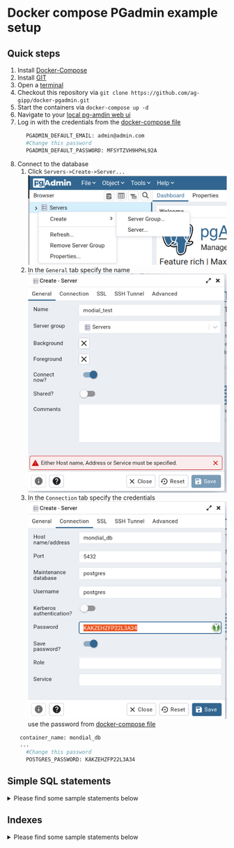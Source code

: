 # Docker compose PGadmin example setup

## Quick steps

1. Install [Docker-Compose](https://docs.docker.com/compose/install/)
2. Install [GIT](https://git-scm.com/book/en/v2/Getting-Started-Installing-Git)
3. Open a [terminal](https://towardsdatascience.com/a-quick-guide-to-using-command-line-terminal-96815b97b955) 
4. Checkout this repository via `git clone https://github.com/ag-gipp/docker-pgadmin.git`
5. Start the containers via `docker-compose up -d`
6. Navigate to your [local pg-amdin web ui](http://localhost:5050)
7. Log in with the credentials from the [docker-compose file](https://github.com/ag-gipp/docker-pgadmin/blob/58f23d6fbebdf9c1f3ea3d4e9953d87c4a9c9627/docker-compose.yml#L17-L19)
```dockerfile
      PGADMIN_DEFAULT_EMAIL: admin@admin.com
      #Change this password
      PGADMIN_DEFAULT_PASSWORD: MFSYTZVH9HPHL92A
```
8. Connect to the database
   1. Click `Servers->Create->Server...` ![create_server](doc/1_create_server.png)
   2. In the `General` tab specify the name ![server_name](doc/2_server_name.png) 
   3. In the `Connection` tab specify the credentials ![cerate_server](doc/3_create_server.png)
   use the password from [docker-compose file](https://github.com/ag-gipp/docker-pgadmin/blob/58f23d6fbebdf9c1f3ea3d4e9953d87c4a9c9627/docker-compose.yml#L17-L19)
```dockerfile
    container_name: mondial_db
    ...
      #Change this password
      POSTGRES_PASSWORD: KAKZEHZFP22L3A34
```

## Simple SQL statements
<details>
<summary>Please find some sample statements below</summary>

```SQL
CREATE TABLE professor (ID Integer, 
    FirstName VARCHAR(50),
    LastName VARCHAR(50),
    Office VARCHAR(50),
    PRIMARY KEY (ID));

CREATE TABLE student (ID Integer, 
    FirstName VARCHAR(50),
    LastName VARCHAR(50),
    PRIMARY KEY (ID));

CREATE TABLE lecture (ID Integer, 
    Title VARCHAR(50),
    Credits Integer,
    Room VARCHAR(50),
    PRIMARY KEY (ID));

CREATE TABLE attends (Student Integer, 
    Lecture Integer,
    FOREIGN KEY (Student) REFERENCES student(ID),
    FOREIGN KEY (Lecture) REFERENCES lecture(ID),
    PRIMARY KEY (Student, Lecture));

CREATE TABLE teaches (Professor Integer, 
    Lecture Integer,
    FOREIGN KEY (Professor) REFERENCES professor(ID),
    FOREIGN KEY (Lecture) REFERENCES lecture(ID),
    PRIMARY KEY (Professor, Lecture));

INSERT INTO professor (ID, FirstName, LastName, Office) 
VALUES (1, 'Julia', 'Maier', 'G12.42');

INSERT INTO lecture (ID, Title, Credits, Room) 
VALUES (1, 'Datenbanken', 6, 'HS10');

INSERT INTO student (ID, FirstName, LastName) 
VALUES (1, 'Max', 'Mustermann');

INSERT INTO teaches (Professor, Lecture) 
VALUES (1, 1);

INSERT INTO attends (Student, Lecture) 
VALUES (1, 1);

-- Contraint Violation (Default NO ACTION)

DELETE FROM lecture WHERE ID = 1;

DELETE FROM professor WHERE ID = 1;

DELETE FROM student WHERE ID = 1;

-- No Contraint Violation (Default NO ACTION)

DELETE FROM attends WHERE Student = 1;
DELETE FROM student WHERE ID = 1;

-- Change attends table to CASCADE (CAREFUL!)

ALTER TABLE attends DROP CONSTRAINT attends_student_fkey;

ALTER TABLE attends ADD CONSTRAINT attends_student_fkey 
FOREIGN KEY (Student) REFERENCES student(ID) 
ON DELETE CASCADE ON UPDATE CASCADE;

-- Update/DELETE (CASCADE)

UPDATE student SET ID=2 WHERE FirstName = 'Max' and LastName='Mustermann';

DELETE FROM student WHERE ID = 2;
```
</details>

## Indexes
<details>
<summary>Please find some sample statements below</summary>

```SQL
SELECT geonameid, asciiname, country
FROM geoname
WHERE name = 'Wuppertal';
-- Cost 6644.81, Time 28.923ms
CREATE INDEX idx_name ON geoname (name);
-- Time 699ms, Size 5328kB
SELECT geonameid, asciiname, country
FROM geoname
WHERE name = 'Wuppertal';
-- Cost 12.45, Time 0.027ms


SELECT geonameid, asciiname, name
FROM geoname
WHERE country = 'DE';
-- Cost 7122.27, Time 54.128 ms
CREATE INDEX idx_country ON geoname (country);
-- Time 309ms, Size 1376 kB
SELECT geonameid, asciiname, name
FROM geoname
WHERE country = 'DE';
-- Cost 522.75, Time 11.403 ms
CLUSTER verbose  geoname using idx_country;
-- 4644 pages, Time 1245 ms
SELECT geonameid, asciiname, name
FROM geoname
WHERE country = 'DE';
-- Cost 522.75, Time 4.475 ms
```
</details>